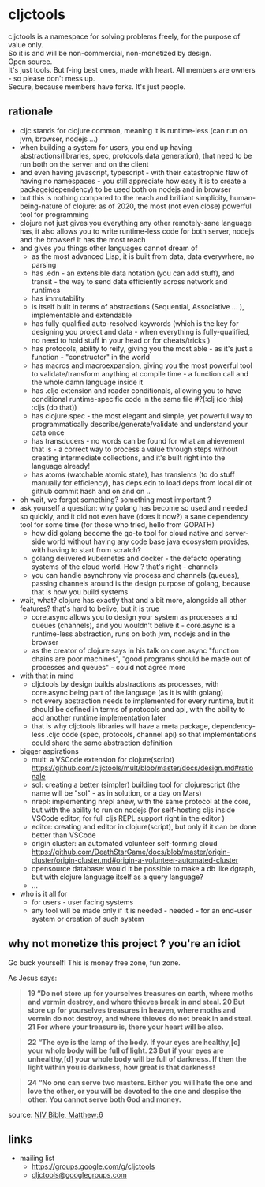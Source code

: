 # cljctools

cljctools is a namespace for solving problems freely, for the purpose of value only.    
So it is and will be non-commercial, non-monetized by design.   
Open source.  
It's just tools. But f-ing best ones, made with heart.
All members are owners - so please don't mess up.   
Secure, because members have forks. It's just people.   

## rationale

- cljc stands for clojure common, meaning it is runtime-less (can run on jvm, browser, nodejs ...)
- when building a system for users, you end up having abstractions(libraries, spec, protocols,data generation), that need to be run both on the server and on the client
- and even having javascript, typescript - with their catastrophic flaw of having no namespaces - you still appreciate how easy it is to create a package(dependency) to be used both on nodejs and in browser
- but this is nothing compared to the reach and brilliant simplicity, human-being-nature of clojure: as of 2020, the most (not even close) powerful tool for programming
- clojure not just gives you everything any other remotely-sane language has, it also allows you to write runtime-less code for both server, nodejs and the browser! It has the most reach
- and gives you things other languages cannot dream of
  - as the most advanced Lisp, it is built from data, data everywhere, no parsing
  - has .edn - an extensible data notation (you can add stuff), and transit - the way to send data efficiently across network and runtimes
  - has immutability
  - is itself built in terms of abstractions (Sequential, Associative ... ), implementable and extendable
  - has fully-qualified auto-resolved keywords (which is the key for designing you project and data - when everything is fully-qualified, no need to hold stuff in your head or for cheats/tricks )
  - has protocols, ability to reify, giving you the most able - as it's just a function - "constructor" in the world
  - has macros and macroexpansion, giving you the most powerful tool to validate/transform anything at compile time - a function call and the whole damn language inside it
  - has .cljc extension and reader conditionals, allowing you to have conditional runtime-specific code in the same file #?(:clj (do this) :cljs (do that))
  - has clojure.spec - the most elegant and simple, yet powerful way to programmatically describe/generate/validate and understand your data once
  - has transducers - no words can be found for what an ahievement that is - a correct way to process a value through steps without creating intermediate collections, and it's built right into the language already!
  - has atoms (watchable atomic state), has transients (to do stuff manually for efficiency), has deps.edn to load deps from local dir ot github commit hash and on and on ..
- oh wait, we forgot something? something most important ? 
- ask yourself a question: why golang has become so used and needed so quickly, and it did not even have (does it now?) a sane dependency tool for some time (for those who tried, hello from GOPATH)
  - how did golang become the go-to tool for cloud native and server-side world without having any code base java ecosystem provides, with having to start from scratch?
  - golang delivered kubernetes and docker - the defacto operating systems of the cloud world. How ? that's right - channels
  - you can handle asynchrony via process and channels (queues), passing channels around is the design purpose of golang, because that is how you build systems
- wait, what? clojure has exactly that and a bit more, alongside all other features? that's hard to belive, but it is true
  - core.async allows you to design your system as processes and queues (channels), and you wouldn't belive it - core.async is a runtime-less abstraction, runs on both jvm, nodejs and in the browser 
  - as the creator of clojure says in his talk on core.async "function chains are poor machines", "good programs should be made out of processes and queues" - could not agree more
- with that in mind
  - cljctools by design builds abstractions as processes, with core.async being part of the language (as it is with golang)
  - not every abstraction needs to implemented for every runtime, but it should be defined in terms of protocols and api, with the ability to add another runtime implementation later
  - that is why cljctools libraries will have a meta package, dependency-less .cljc code (spec, protocols, channel api) so that implementations could share the same abstraction definition
- bigger aspirations
  - mult: a VSCode extension for clojure(script) https://github.com/cljctools/mult/blob/master/docs/design.md#rationale
  - sol: creating a better (simpler) building tool for clojurescript (the name will be "sol" - as in solution, or a day on Mars)
  - nrepl: implementing nrepl anew, with the same protocol at the core, but with the ability to run on nodejs (for self-hosting cljs inside VSCode editor, for full cljs REPL support right in the editor )
  - editor: creating and editor in clojure(script), but only if it can be done better than VSCode
  - origin cluster: an automated volunteer self-forming cloud  https://github.com/DeathStarGame/docs/blob/master/origin-cluster/origin-cluster.md#origin-a-volunteer-automated-cluster
  - opensource database: would it be possible to make a db like dgraph, but with clojure language itself as a query language?
  - ...
- who is it all for
  - for users - user facing systems
  - any tool will be made only if it is needed - needed - for an end-user system or creation of such system

## why not monetize this project ? you're an idiot

Go buck yourself! This is money free zone, fun zone.

As Jesus says:

> <b>19 “Do not store up for yourselves treasures on earth, where moths and vermin destroy, and where thieves break in and steal. 20 But store up for yourselves treasures in heaven, where moths and vermin do not destroy, and where thieves do not break in and steal. 21 For where your treasure is, there your heart will be also.</b>

> <b>22 “The eye is the lamp of the body. If your eyes are healthy,[c] your whole body will be full of light. 23 But if your eyes are unhealthy,[d] your whole body will be full of darkness. If then the light within you is darkness, how great is that darkness!</b>

> <b>24 “No one can serve two masters. Either you will hate the one and love the other, or you will be devoted to the one and despise the other. You cannot serve both God and money.</b>

source: [NIV Bible, Matthew:6](https://www.biblica.com/bible/niv/matthew/6/)


## links
- mailing list
  - https://groups.google.com/g/cljctools
  - cljctools@googlegroups.com
